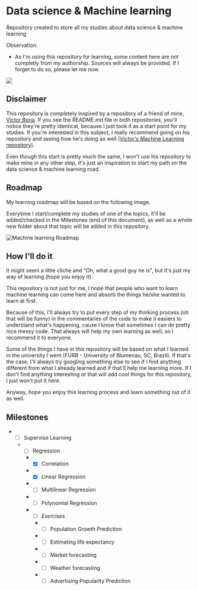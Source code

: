 # Data science &amp; Machine learning
Repository created to store all my studies about data science &amp; machine learning

Observation:
  * As I'm using this repository for learning, some content here are not completly from my authorship. Sources will always be provided. If I forget to do so, please let me now.

<img src="https://img.shields.io/github/repo-size/vitor-hugo-helmbrecht/machine_learning" style=" float:left, margin-right:10px" />

## Disclaimer
This repository is completely inspired by a repository of a friend of mine, [Victor Bona](https://github.com/vicotrbb). If you see the README.md file in both repositories, you'll notice they're pretty identical, because I just took it as a start point for my studies. If you're interested in this subject, I really recommend going on his repository and seeing how he's doing as well ([Victor's Machine Learning repository](https://github.com/vicotrbb/machine_learning)).

Even though this start is pretty much the same, I won't use his repository to make mine in any other step, it's just an inspiration to start my path on the data science &amp; machine learning road.

## Roadmap

My learning roadmap will be based on the following image.

Everytime I start/complete my studies of one of the topics, it'll be added/checked in the Milestones (end of this document), as well as a whole new folder about that topic will be added in this repository.

![Machine learning Roadmap](https://miro.medium.com/max/2796/0*QYxNNYh6W9jO1b_-.png)


## How I'll do it

It might seem a little cliche and "Oh, what a good guy he is", but it's just my way of learning (hope you enjoy it).

This repository is not just for me, I hope that people who want to learn machine learning can come here and absorb the things he/she wanted to learn at first.

Because of this, I'll always try to put every step of my thinking process (oh that will be funny) in the commentaries of the code to make it easiers to understand what's happening, cause I know that sometimes I can do pretty nice messy code. That always will help my own learning as well, so I recommend it to everyone.

Some of the things I have in this repository will be based on what I learned in the university I went (FURB - University of Blumenau, SC, Brazil). If that's the case, I'll always try googling something else to see if I find anything different from what I already learned and if that'll help me learning more. If I don't find anything interesting or that will add cool things for this repository, I just won't put it here.

Anyway, hope you enjoy this learning process and learn something out of it as well.

## Milestones

* - [ ] Supervise Learning
  * - [ ] Regression
    * - [X] Correlation
    * - [X] Linear Regression
    * - [ ] Multilinear Regression
    * - [ ] Polynomial Regression
    * - [ ] *Exercises*
      * - [ ] Population Growth Prediction
      * - [ ] Estimating life expectancy
      * - [ ] Market forecasting
      * - [ ] Weather forecasting
      * - [ ] Advertising Popularity Prediction
